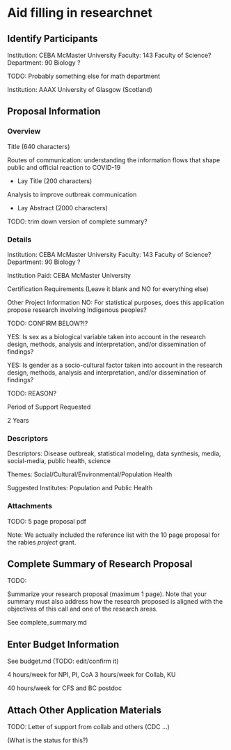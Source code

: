 # Aid filling in researchnet

## Identify Participants

Institution: CEBA	McMaster University
Faculty: 143	Faculty of Science?
Department: 90 Biology ?

TODO: Probably something else for math department

Institution: AAAX	University of Glasgow (Scotland)

## Proposal Information

### Overview

Title (640 characters) 

Routes of communication: understanding the information flows that shape public and official reaction to COVID-19

- Lay Title (200 characters)

Analysis to improve outbreak communication

- Lay Abstract (2000 characters)

TODO: trim down version of complete summary?

### Details
Institution: CEBA McMaster University
Faculty: 143   Faculty of Science?
Department: 90 Biology ?

Institution Paid: CEBA McMaster University

Certification Requirements  (Leave it blank and NO for everything else)

Other Project Information
NO: For statistical purposes, does this application propose research involving Indigenous peoples?

TODO: CONFIRM BELOW?!?

YES: Is sex as a biological variable taken into account in the research design, methods, analysis and interpretation, and/or dissemination of findings?

YES: Is gender as a socio-cultural factor taken into account in the research design, methods, analysis and interpretation, and/or dissemination of findings? 

TODO: REASON?

Period of Support Requested

2 Years

### Descriptors

Descriptors: Disease outbreak, statistical modeling, data synthesis, media, social-media, public health, science

Themes: Social/Cultural/Environmental/Population Health

Suggested Institutes: Population and Public Health 

### Attachments

TODO:
5 page proposal pdf

Note: We actually included the reference list with the 10 page proposal for the rabies _project_ grant.




## Complete Summary of Research Proposal

TODO:

Summarize your research proposal (maximum 1 page). Note that your summary must also address how the research proposed is aligned with the objectives of this call and one of the research areas.

See complete_summary.md


## Enter Budget Information

See budget.md (TODO: edit/confirm it)

4 hours/week for NPI, PI, CoA
3 hours/week for Collab, KU

40 hours/week for CFS and BC postdoc

## Attach Other Application Materials

TODO: 
Letter of support from collab and others (CDC ...)

(What is the status for this?)



